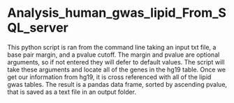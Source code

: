 # Analysis_human_gwas_lipid_From_SQL_server
This python script is ran from the command line taking an input txt file, a base pair margin, and a pvalue cutoff. The margin and pvalue are optional arguments, so if not entered they will defer to default values. The script will take these arguments and locate all of the genes in the hg19 table. Once we get our information from hg19, it is cross referenced with all of the lipid gwas tables. The result is a pandas data frame, sorted by ascending pvalue, that is saved as a text file in an output folder. 
